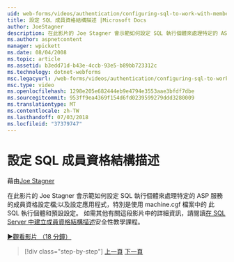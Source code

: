 ```yaml
---
uid: web-forms/videos/authentication/configuring-sql-to-work-with-membership-schemas
title: 設定 SQL 成員資格結構描述 |Microsoft Docs
author: JoeStagner
description: 在此影片的 Joe Stagner 會示範如何設定 SQL 執行個體來處理特定的 ASP 服務的成員資格設定檔;以及設定應用程式...
ms.author: aspnetcontent
manager: wpickett
ms.date: 08/04/2008
ms.topic: article
ms.assetid: b3edd71d-b43e-4ccb-93e5-b89bb723312c
ms.technology: dotnet-webforms
msc.legacyurl: /web-forms/videos/authentication/configuring-sql-to-work-with-membership-schemas
msc.type: video
ms.openlocfilehash: 1298e205e682444eb9e4794e3553aae3bfdf7dbe
ms.sourcegitcommit: 953ff9ea4369f154d6fd0239599279ddd3280009
ms.translationtype: MT
ms.contentlocale: zh-TW
ms.lasthandoff: 07/03/2018
ms.locfileid: "37379747"
---
```

<a name="configuring-sql-to-work-with-membership-schemas"></a>設定 SQL 成員資格結構描述
====================
藉由[Joe Stagner](https://github.com/JoeStagner)

在此影片的 Joe Stagner 會示範如何設定 SQL 執行個體來處理特定的 ASP 服務的成員資格設定檔;以及設定應用程式，特別是使用 machine.cgf 檔案中的 此 SQL 執行個體和預設設定。 如需其他有關這段影片中的詳細資訊，請閱讀[在 SQL Server 中建立成員資格結構描述](../../overview/older-versions-security/membership/creating-the-membership-schema-in-sql-server-vb.md)安全性教學課程。

[&#9654;觀看影片 （18 分鐘）](https://channel9.msdn.com/Blogs/ASP-NET-Site-Videos/configuring-sql-to-work-with-membership-schemas)

> [!div class="step-by-step"]
> [上一頁](understanding-aspnet-memberships.md)
> [下一頁](changing-membership-settings-in-the-default-membership-schema.md)
